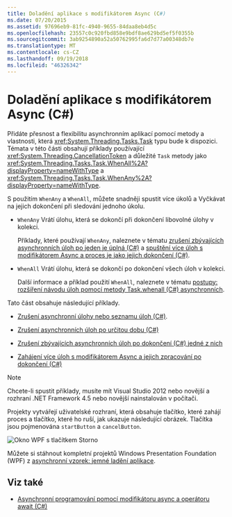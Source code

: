 ```yaml
---
title: Doladění aplikace s modifikátorem Async (C#)
ms.date: 07/20/2015
ms.assetid: 97696eb9-81fc-4940-9655-84daa8eb4d5c
ms.openlocfilehash: 23557c0c920fbd858e9bdf8ae629bd5ef5f0355b
ms.sourcegitcommit: 3ab9254890a52a50762995fa6d7d77a00348db7e
ms.translationtype: MT
ms.contentlocale: cs-CZ
ms.lasthandoff: 09/19/2018
ms.locfileid: "46326342"
---
```

# <a name="fine-tuning-your-async-application-c"></a>Doladění aplikace s modifikátorem Async (C#)
Přidáte přesnost a flexibilitu asynchronním aplikací pomocí metody a vlastnosti, která <xref:System.Threading.Tasks.Task> typu bude k dispozici. Témata v této části obsahují příklady používající <xref:System.Threading.CancellationToken> a důležité `Task` metody jako <xref:System.Threading.Tasks.Task.WhenAll%2A?displayProperty=nameWithType> a <xref:System.Threading.Tasks.Task.WhenAny%2A?displayProperty=nameWithType>.  
  
 S použitím `WhenAny` a `WhenAll`, můžete snadněji spustit více úkolů a Vyčkávat na jejich dokončení při sledování jednoho úkolu.  
  
-   `WhenAny` Vrátí úlohu, která se dokončí při dokončení libovolné úlohy v kolekci.  
  
     Příklady, které používají `WhenAny`, naleznete v tématu [zrušení zbývajících asynchronních úloh po jeden je úplná (C#)](../../../../csharp/programming-guide/concepts/async/cancel-remaining-async-tasks-after-one-is-complete.md) a [spuštění více úloh s modifikátorem Async a proces je jako jejich dokončení (C#)](../../../../csharp/programming-guide/concepts/async/start-multiple-async-tasks-and-process-them-as-they-complete.md).  
  
-   `WhenAll` Vrátí úlohu, která se dokončí po dokončení všech úloh v kolekci.  
  
     Další informace a příklad použití `WhenAll`, naleznete v tématu [postupy: rozšíření návodu úloh pomocí metody Task.whenall (C#) asynchronních](../../../../csharp/programming-guide/concepts/async/how-to-extend-the-async-walkthrough-by-using-task-whenall.md).  
  
 Tato část obsahuje následující příklady.  
  
-   [Zrušení asynchronní úlohy nebo seznamu úloh (C#)](../../../../csharp/programming-guide/concepts/async/cancel-an-async-task-or-a-list-of-tasks.md).  
  
-   [Zrušení asynchronních úloh po určitou dobu (C#)](../../../../csharp/programming-guide/concepts/async/cancel-async-tasks-after-a-period-of-time.md)  
  
-   [Zrušení zbývajících asynchronních úloh po dokončení (C#) jedné z nich](../../../../csharp/programming-guide/concepts/async/cancel-remaining-async-tasks-after-one-is-complete.md)  
  
-   [Zahájení více úloh s modifikátorem Async a jejich zpracování po dokončení (C#)](../../../../csharp/programming-guide/concepts/async/start-multiple-async-tasks-and-process-them-as-they-complete.md)  
  
> [!NOTE]
>  Chcete-li spustit příklady, musíte mít Visual Studio 2012 nebo novější a rozhraní .NET Framework 4.5 nebo novější nainstalován v počítači.  
  
 Projekty vytvářejí uživatelské rozhraní, která obsahuje tlačítko, které zahájí proces a tlačítko, které ho ruší, jak ukazuje následující obrázek. Tlačítka jsou pojmenována `startButton` a `cancelButton`.  
  
 ![Okno WPF s tlačítkem Storno](../../../../csharp/programming-guide/concepts/async/media/cancellation.png "zrušení")  
  
 Můžete si stáhnout kompletní projektů Windows Presentation Foundation (WPF) z [asynchronní vzorek: jemné ladění aplikace](https://code.msdn.microsoft.com/Async-Fine-Tuning-Your-a676abea).  
  
## <a name="see-also"></a>Viz také

- [Asynchronní programování pomocí modifikátoru async a operátoru await (C#)](../../../../csharp/programming-guide/concepts/async/index.md)
